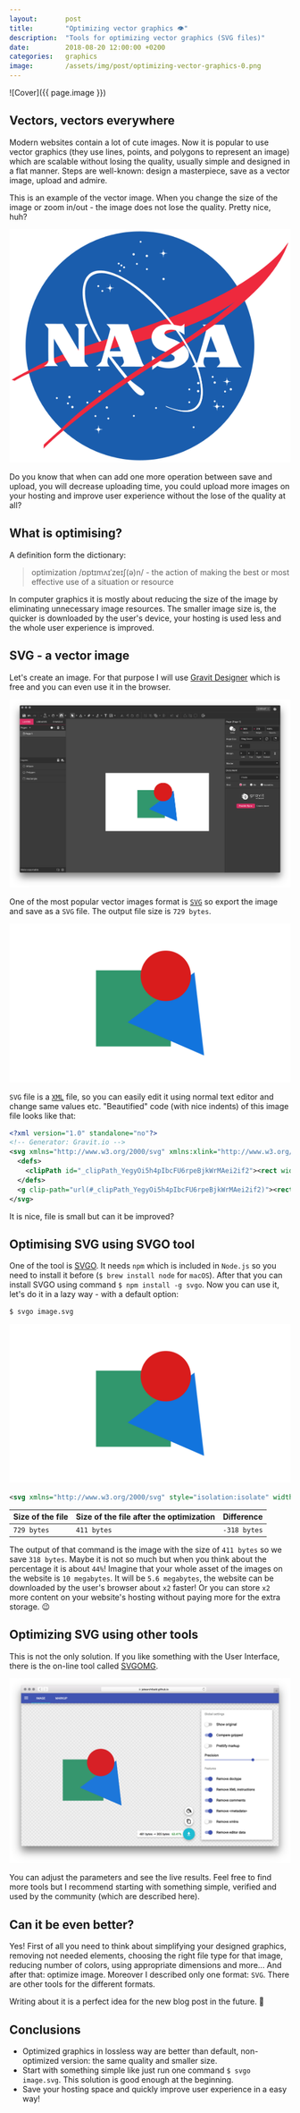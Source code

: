 ```yaml
---
layout:       post
title:        "Optimizing vector graphics 👁"
description:  "Tools for optimizing vector graphics (SVG files)"
date:         2018-08-20 12:00:00 +0200
categories:   graphics
image:        /assets/img/post/optimizing-vector-graphics-0.png
---
```


![Cover]({{ page.image }})

## Vectors, vectors everywhere

Modern websites contain a lot of cute images. Now it is popular to use vector graphics (they use lines, points, and polygons to represent an image) which are scalable without losing the quality, usually simple and designed in a flat manner. Steps are well-known: design a masterpiece, save as a vector image, upload and admire.

This is an example of the vector image. When you change the size of the image or zoom in/out - the image does not lose the quality. Pretty nice, huh?

![NASA Logo](/assets/img/post/optimizing-vector-graphics-1.svg)

Do you know that when can add one more operation between save and upload, you will decrease uploading time, you could upload more images on your hosting and improve user experience without the lose of the quality at all?


## What is optimising?

A definition form the dictionary:

> optimization /ɒptɪmʌɪˈzeɪʃ(ə)n/ - the action of making the best or most effective use of a situation or resource

In computer graphics it is mostly about reducing the size of the image by eliminating unnecessary image resources. The smaller image size is, the quicker is downloaded by the user's device, your hosting is used less and the whole user experience is improved.


## SVG - a vector image

Let's create an image. For that purpose I will use [Gravit Designer](https://www.designer.io) which is free and you can even use it in the browser.

![Gravit Designer](/assets/img/post/optimizing-vector-graphics-2.png)

One of the most popular vector images format is [`SVG`](https://en.wikipedia.org/wiki/Scalable_Vector_Graphics) so export the image and save as a `SVG` file. The output file size is `729 bytes`.

![Default image](/assets/img/post/optimizing-vector-graphics-3.svg)

`SVG` file is a [`XML`](https://en.wikipedia.org/wiki/XML) file, so you can easily edit it using normal text editor and change same values etc. "Beautified" code (with nice indents) of this image file looks like that:

```xml
<?xml version="1.0" standalone="no"?>
<!-- Generator: Gravit.io -->
<svg xmlns="http://www.w3.org/2000/svg" xmlns:xlink="http://www.w3.org/1999/xlink" style="isolation:isolate" viewBox="0 0 560 315" width="560" height="315">
  <defs>
    <clipPath id="_clipPath_YegyOi5h4pIbcFU6rpeBjkWrMAei2if2"><rect width="560" height="315"/></clipPath>
  </defs>
  <g clip-path="url(#_clipPath_YegyOi5h4pIbcFU6rpeBjkWrMAei2if2)"><rect x="172.395" y="92.546" width="149" height="151" transform="matrix(1,0,0,1,0,0)" fill="rgb(49,151,109)"/><polygon points="368.395,96.546,387.605,261.454,235.185,195.637" fill="rgb(18,116,221)"/><circle vector-effect="non-scaling-stroke" cx="311.3948822334847" cy="103.54551732809568" r="50" fill="rgb(217,28,28)"/></g>
</svg>
```

It is nice, file is small but can it be improved?


## Optimising SVG using SVGO tool

One of the tool is [SVGO](https://github.com/svg/svgo). It needs `npm` which is included in `Node.js` so you need to install it before (`$ brew install node` for `macOS`). After that you can install SVGO using command `$ npm install -g svgo`. Now you can use it, let's do it in a lazy way - with a default option:

```bash
$ svgo image.svg
```

![Optimized image](/assets/img/post/optimizing-vector-graphics-4.svg)

```xml
<svg xmlns="http://www.w3.org/2000/svg" style="isolation:isolate" width="560" height="315"><defs><clipPath id="a"><path d="M0 0h560v315H0z"/></clipPath></defs><g clip-path="url(#a)"><path fill="#31976D" d="M172.395 92.546h149v151h-149z"/><path fill="#1274DD" d="M368.395 96.546l19.21 164.908-152.42-65.817z"/><circle vector-effect="non-scaling-stroke" cx="311.395" cy="103.546" r="50" fill="#D91C1C"/></g></svg>
```

| Size of the file         | Size of the file after the optimization | Difference   |
|--------------------------|-----------------------------------------|--------------|
| `729 bytes`              | `411 bytes`                             | `-318 bytes` |

The output of that command is the image with the size of `411 bytes` so we save `318 bytes`. Maybe it is not so much but when you think about the percentage it is about `44%`! Imagine that your whole asset of the images on the website is `10 megabytes`. It will be `5.6 megabytes`, the website can be downloaded by the user's browser about `x2` faster! Or you can store `x2` more content on your website's hosting without paying more for the extra storage. 😉


## Optimizing SVG using other tools

This is not the only solution. If you like something with the User Interface, there is the on-line tool  called [SVGOMG](https://jakearchibald.github.io/svgomg/).

![SVGOMG Website](/assets/img/post/optimizing-vector-graphics-5.png)

You can adjust the parameters and see the live results. Feel free to find more tools but I recommend starting with something simple, verified and used by the community (which are described here).


## Can it be even better?

Yes! First of all you need to think about simplifying your designed graphics, removing not needed elements, choosing the right file type for that image, reducing number of colors, using appropriate dimensions and more... And after that: optimize image. Moreover I described only one format: `SVG`. There are other tools for the different formats.

Writing about it is a perfect idea for the new blog post in the future. 🙂


## Conclusions

- Optimized graphics in lossless way are better than default, non-optimized version: the same quality and smaller size.
- Start with something simple like just run one command `$ svgo image.svg`. This solution is good enough at the beginning.
- Save your hosting space and quickly improve user experience in a easy way!
